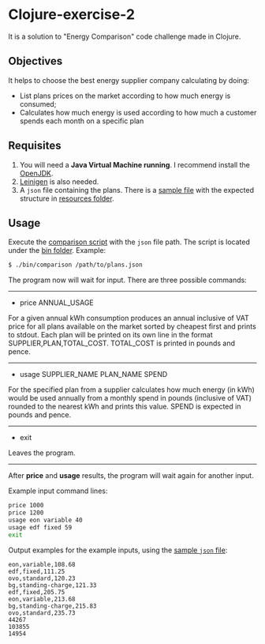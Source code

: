 # Clojure-exercise-2

It is a solution to "Energy Comparison" code challenge made in Clojure.

## Objectives

It helps to choose the best energy supplier company calculating by doing:

+ List plans prices on the market according to how much energy is consumed;
+ Calculates how much energy is used according to how much a customer spends each month on a specific plan

## Requisites

1. You will need a **Java Virtual Machine running**. I recommend install the [OpenJDK](https://openjdk.java.net/).
2. [Leinigen](https://leiningen.org/) is also needed.
3. A `json` file containing the plans. There is a [sample file](./resources/plans.json) with the expected structure in [resources folder](/resources).

## Usage

Execute the [comparison script](./bin/comparison) with the `json` file path. The script is located under the [bin folder](./bin). Example:

```bash
$ ./bin/comparison /path/to/plans.json
```

The program now will wait for input. There are three possible commands:

---

+ price ANNUAL_USAGE

For a given annual kWh consumption produces an annual inclusive of VAT price for all plans available on the market sorted by cheapest first and prints to stdout. Each plan will be printed on its own line in the format SUPPLIER,PLAN,TOTAL_COST. TOTAL_COST is printed in pounds and pence.

---

+ usage SUPPLIER_NAME PLAN_NAME SPEND

For the specified plan from a supplier calculates how much energy (in kWh) would be used annually from a monthly spend in pounds (inclusive of VAT) rounded to the nearest kWh and prints this value. SPEND is expected in pounds and pence.

---

+ exit

Leaves the program.

---

After **price** and **usage** results, the program will wait again for another input.

Example input command lines:

```bash
price 1000
price 1200
usage eon variable 40
usage edf fixed 59
exit
```

Output examples for the example inputs, using the [sample `json` file](./resources/plans.json):

```
eon,variable,108.68
edf,fixed,111.25
ovo,standard,120.23
bg,standing-charge,121.33
edf,fixed,205.75
eon,variable,213.68
bg,standing-charge,215.83
ovo,standard,235.73
44267
103855
14954
```
